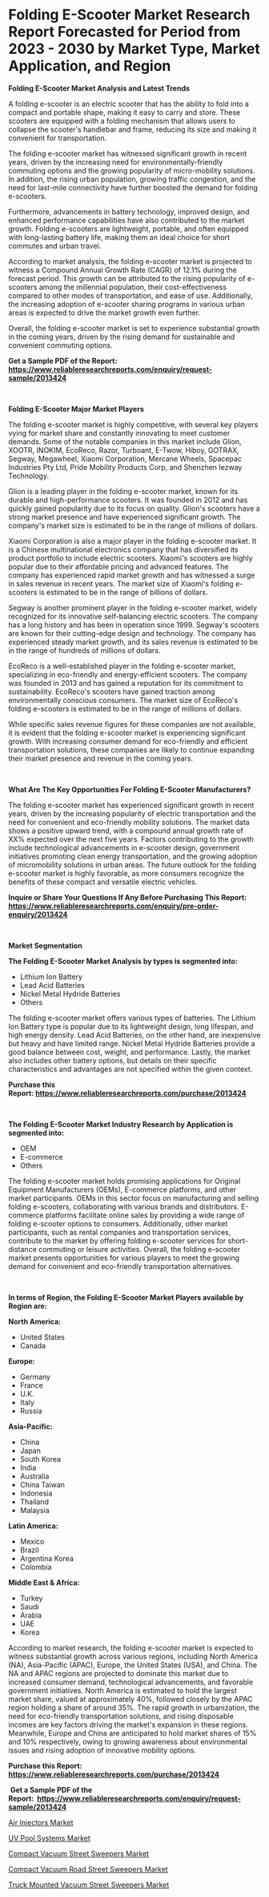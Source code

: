 <p><h1>Folding E-Scooter Market Research Report Forecasted for Period from 2023 -  2030 by Market Type, Market Application, and Region</h1></p><p><strong>Folding E-Scooter Market Analysis and Latest Trends</strong></p>
<p><p>A folding e-scooter is an electric scooter that has the ability to fold into a compact and portable shape, making it easy to carry and store. These scooters are equipped with a folding mechanism that allows users to collapse the scooter's handlebar and frame, reducing its size and making it convenient for transportation.</p><p>The folding e-scooter market has witnessed significant growth in recent years, driven by the increasing need for environmentally-friendly commuting options and the growing popularity of micro-mobility solutions. In addition, the rising urban population, growing traffic congestion, and the need for last-mile connectivity have further boosted the demand for folding e-scooters.</p><p>Furthermore, advancements in battery technology, improved design, and enhanced performance capabilities have also contributed to the market growth. Folding e-scooters are lightweight, portable, and often equipped with long-lasting battery life, making them an ideal choice for short commutes and urban travel.</p><p>According to market analysis, the folding e-scooter market is projected to witness a Compound Annual Growth Rate (CAGR) of 12.1% during the forecast period. This growth can be attributed to the rising popularity of e-scooters among the millennial population, their cost-effectiveness compared to other modes of transportation, and ease of use. Additionally, the increasing adoption of e-scooter sharing programs in various urban areas is expected to drive the market growth even further.</p><p>Overall, the folding e-scooter market is set to experience substantial growth in the coming years, driven by the rising demand for sustainable and convenient commuting options.</p></p>
<p><strong>Get a Sample PDF of the Report:&nbsp; <a href="https://www.reliableresearchreports.com/enquiry/request-sample/2013424">https://www.reliableresearchreports.com/enquiry/request-sample/2013424</a></strong></p>
<p>&nbsp;</p>
<p><strong>Folding E-Scooter Major Market Players</strong></p>
<p><p>The folding e-scooter market is highly competitive, with several key players vying for market share and constantly innovating to meet customer demands. Some of the notable companies in this market include Glion, XOOTR, INOKIM, EcoReco, Razor, Turboant, E-Twow, Hiboy, GOTRAX, Segway, Megawheel, Xiaomi Corporation, Mercane Wheels, Spacepac Industries Pty Ltd, Pride Mobility Products Corp, and Shenzhen Iezway Technology.</p><p>Glion is a leading player in the folding e-scooter market, known for its durable and high-performance scooters. It was founded in 2012 and has quickly gained popularity due to its focus on quality. Glion's scooters have a strong market presence and have experienced significant growth. The company's market size is estimated to be in the range of millions of dollars.</p><p>Xiaomi Corporation is also a major player in the folding e-scooter market. It is a Chinese multinational electronics company that has diversified its product portfolio to include electric scooters. Xiaomi's scooters are highly popular due to their affordable pricing and advanced features. The company has experienced rapid market growth and has witnessed a surge in sales revenue in recent years. The market size of Xiaomi's folding e-scooters is estimated to be in the range of billions of dollars.</p><p>Segway is another prominent player in the folding e-scooter market, widely recognized for its innovative self-balancing electric scooters. The company has a long history and has been in operation since 1999. Segway's scooters are known for their cutting-edge design and technology. The company has experienced steady market growth, and its sales revenue is estimated to be in the range of hundreds of millions of dollars.</p><p>EcoReco is a well-established player in the folding e-scooter market, specializing in eco-friendly and energy-efficient scooters. The company was founded in 2013 and has gained a reputation for its commitment to sustainability. EcoReco's scooters have gained traction among environmentally conscious consumers. The market size of EcoReco's folding e-scooters is estimated to be in the range of millions of dollars.</p><p>While specific sales revenue figures for these companies are not available, it is evident that the folding e-scooter market is experiencing significant growth. With increasing consumer demand for eco-friendly and efficient transportation solutions, these companies are likely to continue expanding their market presence and revenue in the coming years.</p></p>
<p>&nbsp;</p>
<p><strong>What Are The Key Opportunities For Folding E-Scooter Manufacturers?</strong></p>
<p><p>The folding e-scooter market has experienced significant growth in recent years, driven by the increasing popularity of electric transportation and the need for convenient and eco-friendly mobility solutions. The market data shows a positive upward trend, with a compound annual growth rate of XX% expected over the next five years. Factors contributing to the growth include technological advancements in e-scooter design, government initiatives promoting clean energy transportation, and the growing adoption of micromobility solutions in urban areas. The future outlook for the folding e-scooter market is highly favorable, as more consumers recognize the benefits of these compact and versatile electric vehicles.</p></p>
<p><strong>Inquire or Share Your Questions If Any Before Purchasing This Report: <a href="https://www.reliableresearchreports.com/enquiry/pre-order-enquiry/2013424">https://www.reliableresearchreports.com/enquiry/pre-order-enquiry/2013424</a></strong></p>
<p>&nbsp;</p>
<p><strong>Market Segmentation</strong></p>
<p><strong>The Folding E-Scooter Market Analysis by types is segmented into:</strong></p>
<p><ul><li>Lithium Ion Battery</li><li>Lead Acid Batteries</li><li>Nickel Metal Hydride Batteries</li><li>Others</li></ul></p>
<p><p>The folding e-scooter market offers various types of batteries. The Lithium Ion Battery type is popular due to its lightweight design, long lifespan, and high energy density. Lead Acid Batteries, on the other hand, are inexpensive but heavy and have limited range. Nickel Metal Hydride Batteries provide a good balance between cost, weight, and performance. Lastly, the market also includes other battery options, but details on their specific characteristics and advantages are not specified within the given context.</p></p>
<p><strong>Purchase this Report:&nbsp;<a href="https://www.reliableresearchreports.com/purchase/2013424">https://www.reliableresearchreports.com/purchase/2013424</a></strong></p>
<p>&nbsp;</p>
<p><strong>The Folding E-Scooter Market Industry Research by Application is segmented into:</strong></p>
<p><ul><li>OEM</li><li>E-commerce</li><li>Others</li></ul></p>
<p><p>The folding e-scooter market holds promising applications for Original Equipment Manufacturers (OEMs), E-commerce platforms, and other market participants. OEMs in this sector focus on manufacturing and selling folding e-scooters, collaborating with various brands and distributors. E-commerce platforms facilitate online sales by providing a wide range of folding e-scooter options to consumers. Additionally, other market participants, such as rental companies and transportation services, contribute to the market by offering folding e-scooter services for short-distance commuting or leisure activities. Overall, the folding e-scooter market presents opportunities for various players to meet the growing demand for convenient and eco-friendly transportation alternatives.</p></p>
<p>&nbsp;</p>
<p><strong>In terms of Region, the Folding E-Scooter Market Players available by Region are:</strong></p>
<p>
    <p> <strong> North America: </strong>
        <ul>
            <li>United States</li>
            <li>Canada</li>
        </ul>
        </p> 
    <p> <strong> Europe: </strong>
        <ul>
            <li>Germany</li>
            <li>France</li>
            <li>U.K.</li>
            <li>Italy</li>
            <li>Russia</li>
        </ul>
        </p> 
    <p> <strong> Asia-Pacific: </strong>
        <ul>
            <li>China</li>
            <li>Japan</li>
            <li>South Korea</li>
            <li>India</li>
            <li>Australia</li>
            <li>China Taiwan</li>
            <li>Indonesia</li>
            <li>Thailand</li>
            <li>Malaysia</li>
        </ul>
        </p> 
    <p> <strong> Latin America: </strong>
        <ul>
            <li>Mexico</li>
            <li>Brazil</li>
            <li>Argentina Korea</li>
            <li>Colombia</li>
        </ul>
        </p> 
    <p> <strong> Middle East & Africa: </strong>
        <ul>
            <li>Turkey</li>
            <li>Saudi</li>
            <li>Arabia</li>
            <li>UAE</li>
            <li>Korea</li>
        </ul>
    </p>
    </p>
<p><p>According to market research, the folding e-scooter market is expected to witness substantial growth across various regions, including North America (NA), Asia-Pacific (APAC), Europe, the United States (USA), and China. The NA and APAC regions are projected to dominate this market due to increased consumer demand, technological advancements, and favorable government initiatives. North America is estimated to hold the largest market share, valued at approximately 40%, followed closely by the APAC region holding a share of around 35%. The rapid growth in urbanization, the need for eco-friendly transportation solutions, and rising disposable incomes are key factors driving the market's expansion in these regions. Meanwhile, Europe and China are anticipated to hold market shares of 15% and 10% respectively, owing to growing awareness about environmental issues and rising adoption of innovative mobility options.</p></p>
<p><strong>Purchase this Report: <a href="https://www.reliableresearchreports.com/purchase/2013424">https://www.reliableresearchreports.com/purchase/2013424</a></strong></p>
<p>&nbsp;<strong>Get a Sample PDF of the Report:&nbsp;&nbsp;<a href="https://www.reliableresearchreports.com/enquiry/request-sample/2013424">https://www.reliableresearchreports.com/enquiry/request-sample/2013424</a></strong></p>
<p><strong></strong></p>
<p><p><a href="https://medium.com/@chiragreportprime4/air-injectors-market-furnishes-information-on-market-share-market-trends-and-market-growth-081d3305499c">Air Injectors Market</a></p><p><a href="https://medium.com/@jhonwin654/uv-pool-systems-nbsp-market-focuses-on-market-share-size-and-projected-forecast-till-2030-3235f7d56144">UV Pool Systems Market</a></p><p><a href="https://www.linkedin.com/pulse/compact-vacuum-street-sweepers-market-size-share-global-analysis-kivve/">Compact Vacuum Street Sweepers Market</a></p><p><a href="https://www.linkedin.com/pulse/compact-vacuum-road-street-sweepers-market-research-report-wkzde/">Compact Vacuum Road Street Sweepers Market</a></p><p><a href="https://www.linkedin.com/pulse/truck-mounted-vacuum-street-sweepers-market-size-share-qup7e/">Truck Mounted Vacuum Street Sweepers Market</a></p></p>